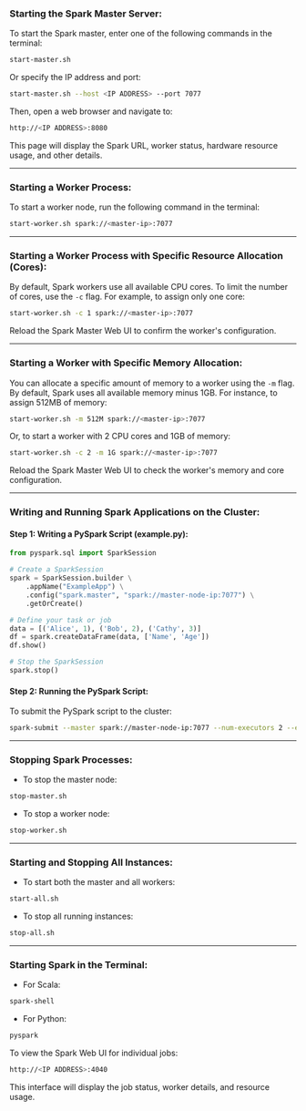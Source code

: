 ### Starting the Spark Master Server:

To start the Spark master, enter one of the following commands in the terminal:

```bash
start-master.sh
```

Or specify the IP address and port:

```bash
start-master.sh --host <IP ADDRESS> --port 7077
```

Then, open a web browser and navigate to:

```bash
http://<IP ADDRESS>:8080
```

This page will display the Spark URL, worker status, hardware resource usage, and other details.

---

### Starting a Worker Process:

To start a worker node, run the following command in the terminal:

```bash
start-worker.sh spark://<master-ip>:7077
```

---

### Starting a Worker Process with Specific Resource Allocation (Cores):

By default, Spark workers use all available CPU cores. To limit the number of cores, use the `-c` flag. For example, to assign only one core:

```bash
start-worker.sh -c 1 spark://<master-ip>:7077
```

Reload the Spark Master Web UI to confirm the worker's configuration.

---

### Starting a Worker with Specific Memory Allocation:

You can allocate a specific amount of memory to a worker using the `-m` flag. By default, Spark uses all available memory minus 1GB. For instance, to assign 512MB of memory:

```bash
start-worker.sh -m 512M spark://<master-ip>:7077
```

Or, to start a worker with 2 CPU cores and 1GB of memory:

```bash
start-worker.sh -c 2 -m 1G spark://<master-ip>:7077
```

Reload the Spark Master Web UI to check the worker's memory and core configuration.

---

### Writing and Running Spark Applications on the Cluster:

#### Step 1: Writing a PySpark Script (example.py):

```python
from pyspark.sql import SparkSession

# Create a SparkSession
spark = SparkSession.builder \
    .appName("ExampleApp") \
    .config("spark.master", "spark://master-node-ip:7077") \
    .getOrCreate()

# Define your task or job
data = [('Alice', 1), ('Bob', 2), ('Cathy', 3)]
df = spark.createDataFrame(data, ['Name', 'Age'])
df.show()

# Stop the SparkSession
spark.stop()
```

#### Step 2: Running the PySpark Script:

To submit the PySpark script to the cluster:

```bash
spark-submit --master spark://master-node-ip:7077 --num-executors 2 --executor-cores 1 example.py
```

---

### Stopping Spark Processes:

- To stop the master node:

```bash
stop-master.sh
```

- To stop a worker node:

```bash
stop-worker.sh
```

---

### Starting and Stopping All Instances:

- To start both the master and all workers:

```bash
start-all.sh
```

- To stop all running instances:

```bash
stop-all.sh
```

---

### Starting Spark in the Terminal:

- For Scala:

```bash
spark-shell
```

- For Python:

```bash
pyspark
```

To view the Spark Web UI for individual jobs:

```bash
http://<IP ADDRESS>:4040
```

This interface will display the job status, worker details, and resource usage.
